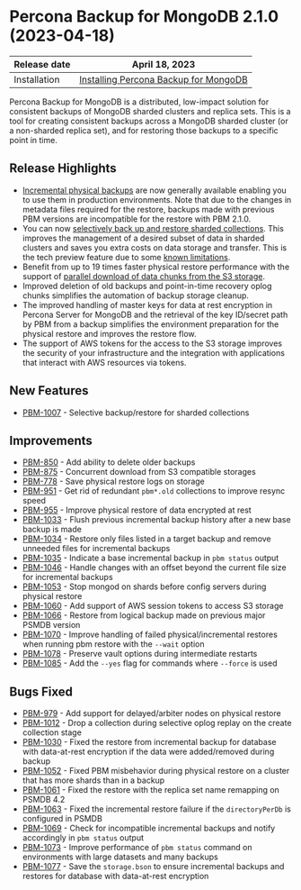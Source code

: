 # Percona Backup for MongoDB 2.1.0 (2023-04-18)

| Release date | April 18, 2023  |
|------------- | ---------------|
| Installation | [Installing Percona Backup for MongoDB](../installation.md) |


Percona Backup for MongoDB is a distributed, low-impact solution for consistent backups of MongoDB sharded clusters and replica sets. This is a tool for creating consistent backups across a MongoDB sharded cluster (or a non-sharded replica set), and for restoring those backups to a specific point in time.

## Release Highlights

* [Incremental physical backups](../features/incremental-backup.md) are now generally available enabling you to use them in production environments. Note that due to the changes in metadata files required for the restore, backups made with previous PBM versions are incompatible for the restore with PBM 2.1.0. 
* You can now [selectively back up and restore sharded collections](../features/selective-backup.md#sharded-collections). This improves the management of a desired subset of data in sharded clusters and saves you extra costs on data storage and transfer. This is the tech preview feature due to some [known limitations](../features/selective-backup.md#known-limitations).
* Benefit from up to 19 times faster physical restore performance with the support of [parallel download of data chunks from the S3 storage](../usage/restore.md#parallel-data-download).
* Improved deletion of old backups and point-in-time recovery oplog chunks simplifies the automation of backup storage cleanup.
* The improved handling of master keys for data at rest encryption in Percona Server for MongoDB and the retrieval of the key ID/secret path by PBM from a backup simplifies the environment preparation for the physical restore and improves the restore flow.
* The support of AWS tokens for the access to the S3 storage improves the security of your infrastructure and the integration with applications that interact with AWS resources via tokens.

## New Features

* [PBM-1007](https://jira.percona.com/browse/PBM-1007) - Selective backup/restore for sharded collections

## Improvements

* [PBM-850](https://jira.percona.com/browse/PBM-850) - Add ability to delete older backups
* [PBM-875](https://jira.percona.com/browse/PBM-875) - Concurrent download from S3 compatible storages
* [PBM-778](https://jira.percona.com/browse/PBM-778) - Save physical restore logs on storage
* [PBM-951](https://jira.percona.com/browse/PBM-951) - Get rid of redundant `pbm*.old` collections to improve resync speed
* [PBM-955](https://jira.percona.com/browse/PBM-955) - Improve physical restore of data encrypted at rest
* [PBM-1033](https://jira.percona.com/browse/PBM-1033) - Flush previous incremental backup history after a new base backup is made 
* [PBM-1034](https://jira.percona.com/browse/PBM-1034) - Restore only files listed in a target backup and remove unneeded files for incremental backups
* [PBM-1035](https://jira.percona.com/browse/PBM-1035) - Indicate a base incremental backup in `pbm status` output
* [PBM-1046](https://jira.percona.com/browse/PBM-1046) - Handle changes with an offset beyond the current file size for incremental backups
* [PBM-1053](https://jira.percona.com/browse/PBM-1053) - Stop mongod on shards before config servers during physical restore
* [PBM-1060](https://jira.percona.com/browse/PBM-1060) - Add support of AWS session tokens to access S3 storage
* [PBM-1066](https://jira.percona.com/browse/PBM-1066) - Restore from logical backup made on previous major PSMDB version
* [PBM-1070](https://jira.percona.com/browse/PBM-1070) - Improve handling of failed physical/incremental restores when running pbm restore with the `--wait` option 
* [PBM-1078](https://jira.percona.com/browse/PBM-1078) - Preserve vault options during intermediate restarts
* [PBM-1085](https://jira.percona.com/browse/PBM-1085) - Add the `--yes` flag for commands where `--force` is used

## Bugs Fixed

* [PBM-979](https://jira.percona.com/browse/PBM-979) - Add support for delayed/arbiter nodes on physical restore
* [PBM-1012](https://jira.percona.com/browse/PBM-1012) - Drop a collection during selective oplog replay on the create collection stage
* [PBM-1030](https://jira.percona.com/browse/PBM-1030) - Fixed the restore from incremental backup for database with data-at-rest encryption if the data were added/removed during backup
* [PBM-1052](https://jira.percona.com/browse/PBM-1052) - Fixed PBM misbehavior during physical restore on a cluster that has more shards than in a backup
* [PBM-1061](https://jira.percona.com/browse/PBM-1061) - Fixed the restore with the replica set name remapping on PSMDB 4.2
* [PBM-1063](https://jira.percona.com/browse/PBM-1063) - Fixed the incremental restore failure if the `directoryPerDb` is configured in PSMDB 
* [PBM-1069](https://jira.percona.com/browse/PBM-1069) - Check for incompatible incremental backups and notify accordingly in `pbm status` output
* [PBM-1073](https://jira.percona.com/browse/PBM-1073) - Improve performance of `pbm status` command on environments with large datasets and many backups
* [PBM-1077](https://jira.percona.com/browse/PBM-1077) - Save the `storage.bson` to ensure incremental backups and restores for database with data-at-rest encryption

 
